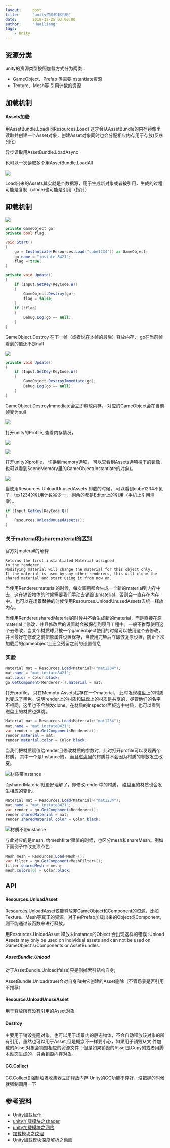 ```yaml
---
layout:     post
title:      "unity资源卸载机制"
date:       2019-12-25 03:00:00
author:     "Huailiang"
tags:
    - Unity
---
```




## 资源分类

unity的资源类型按照加载方式分为两类：
* GameObject、Prefab 类需要Instantiate资源
* Texture、Mesh等 引用计数的资源


## 加载机制

#### Assets加载:
用AssetBundle.Load(同Resources.Load) 这才会从AssetBundle的内存镜像里读取并创建一个Asset对象，创建Asset对象同时也会分配相应内存用于存放(反序列化)

异步读取用AssetBundle.LoadAsync

也可以一次读取多个用AssetBundle.LoadAll


![](/img/post-unity/im7.jpg)


Load出来的Assets其实就是个数据源，用于生成新对象或者被引用，生成的过程可能是复制（clone)也可能是引用（指针）

## 卸载机制

![](/img/post-unity/im4.jpg)

```cs
private GameObject go;
private bool flag;

void Start()
{
    go = Instantiate(Resources.Load("cube1234")) as GameObject;
    go.name = "instate_8421";
    flag = true;
}

private void Update()
{
    if (Input.GetKey(KeyCode.W))
    {
        GameObject.Destroy(go);
        flag = false;
    }
    if (!flag)
    {
        Debug.Log(go == null);
    }
}
```

GameObject.Destroy 在下一帧（或者说在本帧的最后）释放内存， go在当前帧看到的值还不是null

![](/img/post-unity/im5.jpg)


```cs
private void Update()
{
    if (Input.GetKey(KeyCode.W))
    {
        GameObject.DestroyImmediate(go);
        Debug.Log(go == null);
    }
}
```
GameObject.DestroyImmediate会立即释放内存， 对应的GameObject会在当前帧变为null

![](/img/post-unity/im6.jpg)

打开unity的Profile, 查看内存情况，

![](/img/post-unity/im1.jpg)

![](/img/post-unity/im2.jpg)

打开unity的profile， 切换到memory选项， 可以查看到Assets选项栏下的镜像， 也可以看到SceneMemory里的GameObject(Instantiate的对象)。

![](/img/post-unity/im3.jpg)


当使用Resources.UnloadUnusedAssets 卸载的时候， 可以看到cube1234不见了，tex1234的引用计数减少一， 剩余的都是Editor上的引用（手机上引用清零）。

```cs
if (Input.GetKey(KeyCode.Q))
{
    Resources.UnloadUnusedAssets();
}
```


### 关于material和sharematerial的区别

官方对materail的解释
```
Returns the first instantiated Material assigned
to the renderer.
Modifying material will change the material for this object only.
If the material is used by any other renderers, this will clone the shared material and start using it from now on.
```
当使用Renderer.material的时候，每次调用都会生成一个新的material到内存中去，这在销毁物体的时候需要我们手动去销毁该material，否则会一直存在内存中。
也可以在场景替换的时候使用Resources.UnloadUnusedAssets去统一释放内存。

当使用Renderer.sharedMaterial的时候并不会生成新的material，而是直接在原material上修改，并且修改后的设置就会被保存到项目工程中。一般不推荐使用这个去修改，当某个材质球只被一个gameobject使用的时候可以使用这个去修改，并且最好在修改之前把原属性设置保存，当使用完毕后立即恢复原设置，防止下次加载后的gameobject上还会残留之前的设置信息



### 实验


```cs
Material mat = Resources.Load<Material>("mat1234");
mat.name = "mat_instate8421";
mat.color = Color.black;
go.GetComponent<Renderer>().material = mat;
```

打开profile， 只在Memoty-Assets栏存在一个material， 此时发现磁盘上的材质也变成了黑色。说明render上的材质和磁盘上的材质是共享的，尽管他们的名字不相同，这里也不会触发clone。在材质的Inspector面板选中材质，也可以看到磁盘上的材质也弹跳。


```cs
Material mat = Resources.Load<Material>("mat1234");
mat.name = "mat_instate8421";
var render = go.GetComponent<Renderer>();
render.material = mat;
render.material.color = Color.black;
```

当我们把材质赋值给render且修改材质的参数时，此时打开profile可以发现两个材质， 其中一个是Instance的， 而且磁盘里的材质并不会因为材质的参数发生改变。

![材质带instance](/img/post-unity/im8.jpg)


而sharedMaterial就更好理解了，即修改render中的材质， 磁盘里的材质也会发生相应的变化。

```cs
Material mat = Resources.Load<Material>("mat1234");
mat.name = "mat_instate8421";
var render = go.GetComponent<Renderer>();
render.sharedMaterial = mat;
render.sharedMaterial.color = Color.black;
```

![材质不带instance](/img/post-unity/im10.jpg)

与此对应的是mesh, 给meshfilter赋值的时候，也区分mesh和shareMesh。例如下面例子中改变顶点色：

```cs
Mesh mesh = Resources.Load<Mesh>();
var filter = go.GetComponent<MeshFilter>();
filter.sharedMesh = mesh;
mesh.colors[0] = Color.black;
```


## API

#### Resources.UnloadAsset 

Resources.UnloadAsset仅能释放非GameObject和Component的资源，比如Texture、Mesh等真正的资源。对于由Prefab加载出来的Object或Component，则不能通过该函数来进行释放。

用Resources.UnloadAsset 释放未Instance的Object 会出现这样的错误 :Unload Assets may only be used on individual assets and can not be used on GameObject's/Components or AssetBundles.

##### AssetBundle.Unload

对于AssetBundle.Unload(false)只是删掉索引结构自身;

AssetBundle.Unload(true)会对自身和由它创建的Asset删除（不管场景是否引用不推荐）

#### Resource.UnloadUnuseAsset

用于释放所有没有引用的Asset对象

#### Destroy
主要用于销毁克隆对象，也可以用于场景内的静态物体，不会自动释放该对象的所有引用。虽然也可以用于Asset,但是概念不一样要小心，如果用于销毁从文 件加载的Asset对象会销毁相应的资源文件！但是如果销毁的Asset是Copy的或者用脚本动态生成的，只会销毁内存对象。

#### GC.Collect
GC.Collect()强制垃圾收集器立即释放内存 Unity的GC功能不算好，没把握的时候就强制调用一下


## 参考资料

* [Unity加载优化][i1]
* [unity加载模块之shader][i2]
* [unity加载模块之网格][i4]
* [加载模块之纹理][i3]
* [Unity加载模块深度解析之动画][i5]

[i1]: https://blog.uwa4d.com/archives/QA_Loading_1.html
[i2]: https://blog.uwa4d.com/archives/LoadingPerformance_Shader.html
[i3]: https://blog.uwa4d.com/archives/LoadingPerformance_Texture.html
[i4]: https://blog.uwa4d.com/archives/LoadingPerformance_Mesh.html
[i5]: https://blog.uwa4d.com/archives/Loading_AnimationClip.html